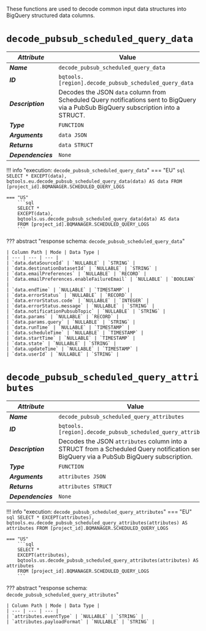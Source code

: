 These functions are used to decode common input data structures into BigQuery structured data columns.

# **`decode_pubsub_scheduled_query_data`**
_**Attribute**_ | Value
--- | ---
_**Name**_ | `decode_pubsub_scheduled_query_data`
_**ID**_ | `bqtools.[region].decode_pubsub_scheduled_query_data`
_**Description**_ | Decodes the JSON `data` column from Scheduled Query notifications sent to BigQuery via a PubSub BigQuery subscription into a STRUCT.
_**Type**_ | `FUNCTION`
_**Arguments**_ | `data JSON`
_**Returns**_ | `data STRUCT`
_**Dependencies**_ | `None`

!!! info "execution: `decode_pubsub_scheduled_query_data`"
    === "EU"
        ```sql
        SELECT *
        EXCEPT(data),
        bqtools.eu.decode_pubsub_scheduled_query_data(data) AS data
        FROM [project_id].BQMANAGER.SCHEDULED_QUERY_LOGS
        ```

    === "US"
        ```sql
        SELECT *
        EXCEPT(data),
        bqtools.us.decode_pubsub_scheduled_query_data(data) AS data
        FROM [project_id].BQMANAGER.SCHEDULED_QUERY_LOGS
        ```

??? abstract "response schema: `decode_pubsub_scheduled_query_data`"

    | Column Path | Mode | Data Type |
    | --- | --- | --- |
    | `data.dataSourceId` | `NULLABLE` | `STRING` |	
    | `data.destinationDatasetId` | `NULLABLE` | `STRING` |		
    | `data.emailPreferences` | `NULLABLE` | `RECORD` |		
    | `data.emailPreferences.enableFailureEmail` | `NULLABLE` | `BOOLEAN` |		
    | `data.endTime` | `NULLABLE` | `TIMESTAMP` |	
    | `data.errorStatus` | `NULLABLE` | `RECORD` |		
    | `data.errorStatus.code` | `NULLABLE` | `INTEGER` |		
    | `data.errorStatus.message` | `NULLABLE` | `STRING` |	
    | `data.notificationPubsubTopic` | `NULLABLE` | `STRING` |		
    | `data.params` | `NULLABLE` | `RECORD` |		
    | `data.params.query` | `NULLABLE` | `STRING` |		
    | `data.runTime` | `NULLABLE` | `TIMESTAMP` |		
    | `data.scheduleTime` | `NULLABLE` | `TIMESTAMP` |		
    | `data.startTime` | `NULLABLE` | `TIMESTAMP` |		
    | `data.state` | `NULLABLE` | `STRING` |		
    | `data.updateTime` | `NULLABLE` | `TIMESTAMP` |		
    | `data.userId` | `NULLABLE` | `STRING` |		

# **`decode_pubsub_scheduled_query_attributes`**
_**Attribute**_ | Value
--- | ---
_**Name**_ | `decode_pubsub_scheduled_query_attributes`
_**ID**_ | `bqtools.[region].decode_pubsub_scheduled_query_attributes`
_**Description**_ | Decodes the JSON `attributes` column into a STRUCT from a Scheduled Query notification sent to BigQuery via a PubSub BigQuery subscription.
_**Type**_ | `FUNCTION`
_**Arguments**_ | `attributes JSON`
_**Returns**_ | `attributes STRUCT`
_**Dependencies**_ | `None`

!!! info "execution: `decode_pubsub_scheduled_query_attributes`"
    === "EU"
        ```sql
        SELECT *
        EXCEPT(attributes),
        bqtools.eu.decode_pubsub_scheduled_query_attributes(attributes) AS attributes
        FROM [project_id].BQMANAGER.SCHEDULED_QUERY_LOGS
        ```

    === "US"
        ```sql
        SELECT *
        EXCEPT(attributes),
        bqtools.us.decode_pubsub_scheduled_query_attributes(attributes) AS attributes
        FROM [project_id].BQMANAGER.SCHEDULED_QUERY_LOGS
        ```

??? abstract "response schema: `decode_pubsub_scheduled_query_attributes`"

    | Column Path | Mode | Data Type |
    | --- | --- | --- |
    | `attributes.eventType` | `NULLABLE` | `STRING` |	
    | `attributes.payloadFormat` | `NULLABLE` | `STRING` |		